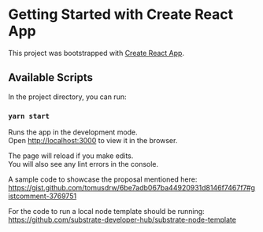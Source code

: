 # Getting Started with Create React App

This project was bootstrapped with [Create React App](https://github.com/facebook/create-react-app).

## Available Scripts

In the project directory, you can run:

### `yarn start`

Runs the app in the development mode.\
Open [http://localhost:3000](http://localhost:3000) to view it in the browser.

The page will reload if you make edits.\
You will also see any lint errors in the console.

A sample code to showcase the proposal mentioned here:
https://gist.github.com/tomusdrw/6be7adb067ba44920931d8146f7467f7#gistcomment-3769751

For the code to run a local node template should be running:
https://github.com/substrate-developer-hub/substrate-node-template
